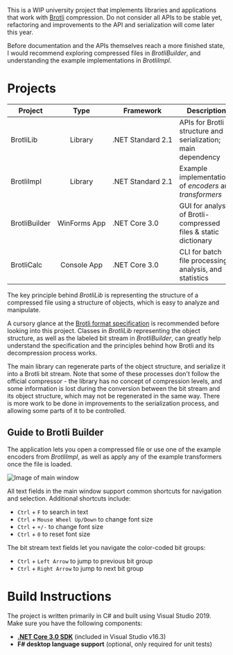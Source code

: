 This is a WIP university project that implements libraries and applications that work with [Brotli](https://github.com/google/brotli) compression. Do not consider all APIs to be stable yet, refactoring and improvements to the API and serialization will come later this year.

Before documentation and the APIs themselves reach a more finished state, I would recommend exploring compressed files in *BrotliBuilder*, and understanding the example implementations in *BrotliImpl*.

# Projects

| Project | Type | Framework | Description |
| ------- | :--: | --------- | ----------- |
| BrotliLib | Library | .NET&nbsp;Standard&nbsp;2.1 | APIs for Brotli structure and serialization; main dependency |
| BrotliImpl | Library | .NET&nbsp;Standard&nbsp;2.1 | Example implementations of *encoders* and *transformers* |
| BrotliBuilder | WinForms&nbsp;App | .NET&nbsp;Core&nbsp;3.0 | GUI for analysis of Brotli-compressed files & static dictionary |
| BrotliCalc | Console&nbsp;App | .NET&nbsp;Core&nbsp;3.0 | CLI for batch file processing, analysis, and statistics |

The key principle behind *BrotliLib* is representing the structure of a compressed file using a structure of objects, which is easy to analyze and manipulate.

A cursory glance at the [Brotli format specification](https://tools.ietf.org/html/rfc7932) is recommended before looking into this project. Classes in *BrotliLib* representing the object structure, as well as the labeled bit stream in *BrotliBuilder*, can greatly help understand the specification and the principles behind how Brotli and its decompression process works.

The main library can regenerate parts of the object structure, and serialize it into a Brotli bit stream. Note that some of these processes don't follow the official compressor - the library has no concept of compression levels, and some information is lost during the conversion between the bit stream and its object structure, which may not be regenerated in the same way. There is more work to be done in improvements to the serialization process, and allowing some parts of it to be controlled.

## Guide to Brotli Builder

The application lets you open a compressed file or use one of the example encoders from *BrotliImpl*, as well as apply any of the example transformers once the file is loaded.

![Image of main window](https://repo.chylex.com/brotli-builder-markers.png)

All text fields in the main window support common shortcuts for navigation and selection. Additional shortcuts include:

 - `Ctrl` + `F` to search in text
 - `Ctrl` + `Mouse Wheel Up/Down` to change font size
 - `Ctrl` + `+/-` to change font size
 - `Ctrl` + `0` to reset font size

The bit stream text fields let you navigate the color-coded bit groups:

 - `Ctrl` + `Left Arrow` to jump to previous bit group
 - `Ctrl` + `Right Arrow` to jump to next bit group

# Build Instructions

The project is written primarily in C# and built using Visual Studio 2019. Make sure you have the following components:

 - **[.NET Core 3.0 SDK](https://dotnet.microsoft.com/download)** (included in Visual Studio v16.3)
 - **F# desktop language support** (optional, only required for unit tests)
